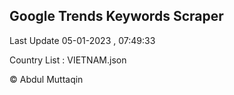 

## Google Trends Keywords Scraper 
 
Last Update 05-01-2023 , 07:49:33

Country List :
VIETNAM.json



© Abdul Muttaqin 
